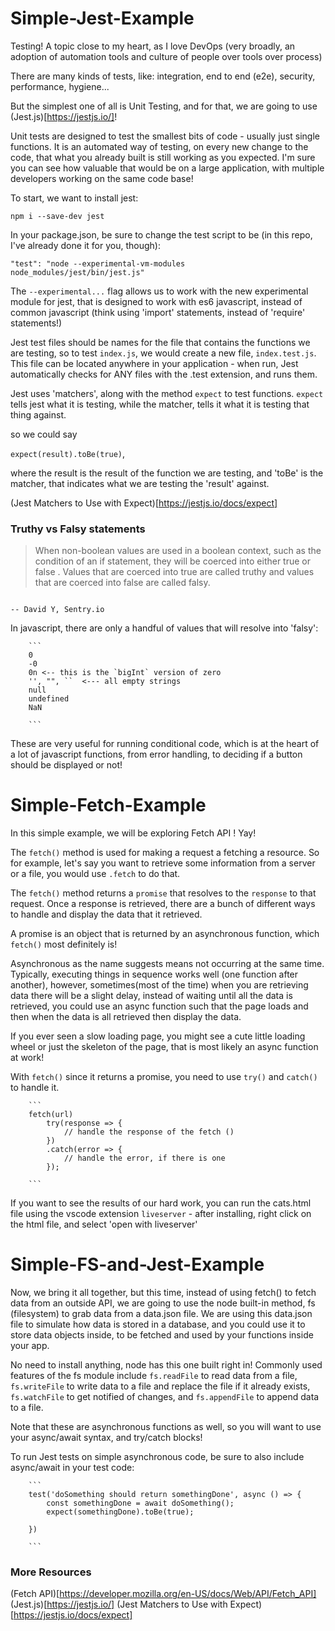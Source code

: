 # Simple-Jest-Example

Testing!  A topic close to my heart, as I love DevOps (very broadly, an adoption of automation tools and culture of people over tools over process)

There are many kinds of tests, like: integration, end to end (e2e), security, performance, hygiene...

But the simplest one of all is Unit Testing, and for that, we are going to use (Jest.js)[https://jestjs.io/]!

Unit tests are designed to test the smallest bits of code - usually just single functions.  It is an automated way of testing, on every new change to the code, that what you already built is still working as you expected.  I'm sure you can see how valuable that would be on a large application, with multiple developers working on the same code base!

To start, we want to install jest:

`npm i --save-dev jest`

In your package.json, be sure to change the test script to be (in this repo, I've already done it for you, though):

`"test": "node --experimental-vm-modules  node_modules/jest/bin/jest.js"`

The `--experimental...` flag allows us to work with the new experimental module for jest, that is designed to work with es6 javascript, instead of common javascript (think using 'import' statements, instead of 'require' statements!)

Jest test files should be names for the file that contains the functions we are testing, so to test `index.js`, we would create a new file, `index.test.js`.  This file can be located anywhere in your application - when run, Jest automatically checks for ANY files with the .test extension, and runs them.


Jest uses 'matchers', along with the method `expect` to test functions.  `expect` tells jest what it is testing, while the matcher, tells it what it is testing that thing against.

so we could say 

`expect(result).toBe(true)`, 

where the result is the result of the function we are testing, and 'toBe' is the matcher, that indicates what we are testing the 'result' against.

(Jest Matchers to Use with Expect)[https://jestjs.io/docs/expect]

### Truthy vs Falsy statements

>When non-boolean values are used in a boolean context, such as the condition of an if statement, they will be coerced into either true or false . Values that are coerced into true are called truthy and values that are coerced into false are called falsy.  

                                                                                            -- David Y, Sentry.io

In javascript, there are only a handful of values that will resolve into 'falsy':

        ```
        0
        -0
        0n <-- this is the `bigInt` version of zero
        '', "", ``  <--- all empty strings
        null
        undefined
        NaN

        ```
These are very useful for running conditional code, which is at the heart of a lot of javascript functions, from error handling, to deciding if a button should be displayed or not!


# Simple-Fetch-Example
 
In this simple example, we will be exploring Fetch API ! Yay!

The `fetch()` method is used for making a request a fetching a resource. So for example, let's say you want to retrieve some information from a server or a file, you would use `.fetch` to do that. 

The `fetch()` method returns a `promise` that resolves to the `response` to that request. Once a response is retrieved, there are a bunch of different ways to handle and display the data that it retrieved. 

A promise is an object that is returned by an asynchronous function, which `fetch()` most definitely is! 

Asynchronous as the name suggests means not occurring at the same time. Typically, executing things in sequence works well (one function after another), however, sometimes(most of the time) when you are retrieving data there will be a slight delay, instead of waiting until all the data is retrieved, you could use an async function such that the page loads and then when the data is all retrieved then display the data.

If you ever seen a slow loading page, you might see a cute little loading wheel or just the skeleton of the page, that is most likely an async function at work! 

With `fetch()` since it returns a promise, you need to use `try()` and `catch()` to handle it. 

        ```
        fetch(url)
            try(response => {
                // handle the response of the fetch ()
            })
            .catch(error => {
                // handle the error, if there is one
            });

        ```
If you want to see the results of our hard work, you can run the cats.html file using the vscode extension `liveserver` - after installing, right click on the html file, and select 'open with liveserver'

# Simple-FS-and-Jest-Example

Now, we bring it all together, but this time, instead of using fetch() to fetch data from an outside API,  we are going to use the node built-in method, fs (filesystem) to grab data from a data.json file.  We are using this data.json file to simulate how data is stored in a database, and you could use it to store data objects inside, to be fetched and used by your functions inside your app.

No need to install anything, node has this one built right in!  Commonly used features of the fs module include `fs.readFile` to read data from a file, `fs.writeFile` to write data to a file and replace the file if it already exists, `fs.watchFile` to get notified of changes, and `fs.appendFile` to append data to a file.

Note that these are asynchronous functions as well, so you will want to use your async/await syntax, and try/catch blocks!

To run Jest tests on simple asynchronous code, be sure to also include async/await in your test code:

        ```
        test('doSomething should return somethingDone', async () => {
            const somethingDone = await doSomething();
            expect(somethingDone).toBe(true);

        })

        ```


### More Resources
(Fetch API)[https://developer.mozilla.org/en-US/docs/Web/API/Fetch_API]
(Jest.js)[https://jestjs.io/]
(Jest Matchers to Use with Expect)[https://jestjs.io/docs/expect]